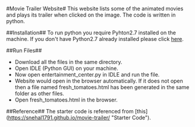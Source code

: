 #Movie Trailer Website#
This website lists some of the animated movies and plays its trailer when clicked on the image. The code is written in python.

##Installation##
To run python you require Pyhton2.7 installed on the machine.
If you don't have Python2.7 already installed please click [here](https://www.python.org/downloads/).

##Run Files##
- Download all the files in the same directory.
- Open IDLE (Python GUI) on your machine.
- Now open entertainment_center.py in IDLE and run the file.
- Website would open in the browser automatically. If it does not open then a file named fresh_tomatoes.html has been generated in the same folder as other files.
- Open fresh_tomatoes.html in the browser.

##Reference##
The starter code is referenced from [this] (https://snehal1791.github.io/movie-trailer/ "Starter Code").
